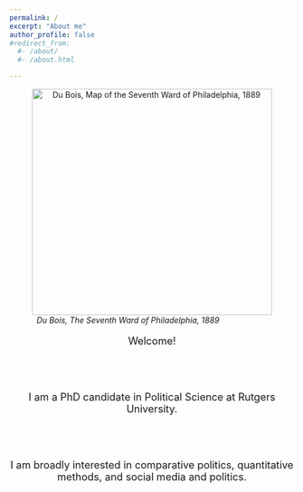 ```yaml
---
permalink: /
excerpt: "About me"
author_profile: false
#redirect_from: 
  #- /about/
  #- /about.html

---
```


<figure>
<center>
<img src="seventhward.jpg" width="1550" height="400" alt = "Du Bois, Map of the Seventh Ward of Philadelphia, 1889" style="width:100%">
</center>
 <figcaption> <i> &nbsp; Du Bois, The Seventh Ward of Philadelphia, 1889 </i></figcaption>
</figure>

<font size="4">

<center>

Welcome! 

<br/> <br/>

I am a PhD candidate in Political Science at Rutgers University. 


<br/> <br/>

I am broadly interested in comparative politics, quantitative methods, and social media and politics.

<br /> <br /> <br />

</center>
